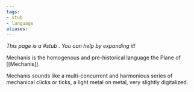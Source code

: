 ```yaml
---
tags: 
- stub
- language
aliases:
---
```


*This page is a #stub . You can help by expanding it!*

Mechanis is the homogenous and pre-historical language the Plane of [[Mechanis]].

Mechanis sounds like a multi-concurrent and harmonious series of mechanical clicks or ticks, a light metal on metal, very slightly digitalized.
